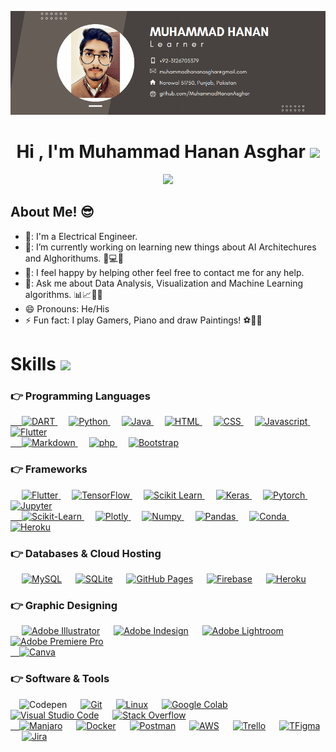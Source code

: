 ![](/banner.png)
<h1 align="center">Hi , I'm Muhammad Hanan Asghar <img src="https://media.giphy.com/media/hvRJCLFzcasrR4ia7z/giphy.gif" width="35"></h1>
<p align="center">
  <a href="https://github.com/MuhammadHananAsghar"><img src="https://readme-typing-svg.herokuapp.com?color=5BF751&center=true&lines=I+am+Electrical+Engineer.;I+am+Artificial+Intelligence+Engineer.;I+am+Data+Scientist.;I+am+Learner.;I+am+Programmer.;I+am+Artist.;I+am+Painter."></a>
</p>

<h2>About Me! 😎</h2>

- 🏫: I'm a Electrical Engineer.
- 🌱: I’m currently working on learning new things about AI Architechures and Alghorithums. 🧠💻🤖
- 🤔: I feel happy by helping other feel free to contact me for any help.
- 💬: Ask me about Data Analysis, Visualization and Machine Learning algorithms. 📊📈🤖🧠
- 😄  Pronouns: He/His
- ⚡  Fun fact: I play Gamers, Piano and draw Paintings! ⚽🎾🎹
# Skills <img src = "https://media2.giphy.com/media/QssGEmpkyEOhBCb7e1/giphy.gif?cid=ecf05e47a0n3gi1bfqntqmob8g9aid1oyj2wr3ds3mg700bl&rid=giphy.gif" width = 32px> 

<h3>👉 Programming Languages</h3>
<p align="left"> 
  

  <a href="https://dart.dev/">
    &emsp; <img alt="DART" src="https://img.shields.io/badge/Dart-0175C2?style=for-the-badge&logo=dart&logoColor=white"/>
  </a>
&emsp;
<a href="https://python.org/">
    <img alt="Python" src="https://img.shields.io/badge/Python-FFD43B?style=for-the-badge&logo=python&logoColor=darkgreen"/>
  </a>
  &emsp;
<a href="https://www.java.com/en/">
    <img alt="Java" src="https://img.shields.io/badge/Java-ED8B00?style=for-the-badge&logo=java&logoColor=white"/>
  </a>
  &emsp;
<a href="">
    <img alt="HTML" src="https://img.shields.io/badge/HTML5-E34F26?style=for-the-badge&logo=html5&logoColor=white"/>
  </a>
  &emsp;
<a href="">
    <img alt="CSS" src="https://img.shields.io/badge/CSS3-1572B6?style=for-the-badge&logo=css3&logoColor=white"/>
  </a>
  &emsp;
<a href="">
    <img alt="Javascript" src="https://img.shields.io/badge/JavaScript-F7DF1E?style=for-the-badge&logo=javascript&logoColor=black"/>
  </a>
  &emsp;
  <a href="">
    <img alt="Flutter" src="https://img.shields.io/badge/flutter-33B9FF?style=for-the-badge&logo=flutter&logoColor=white"/>
  </a>
  <br>
 <a href="">
   &emsp; <img alt="Markdown" src="https://img.shields.io/badge/Markdown-000000?style=for-the-badge&logo=markdown&logoColor=white"/>
  </a>
   &emsp;
  <a href="">
    <img alt="php" src="https://img.shields.io/badge/PHP-777BB4?style=for-the-badge&logo=php&logoColor=white"/>
  </a>
   &emsp;
  <a href="">
    <img alt="Bootstrap" src="https://img.shields.io/badge/Bootstrap-563D7C?style=for-the-badge&logo=bootstrap&logoColor=white"/>
  </a>
</p>
<h3>👉 Frameworks</h3>

<p align="left"> 
&emsp;
  <a href="https://flutter.dev/" target="_blank"> 
     <img alt="Flutter" src="https://img.shields.io/badge/Flutter-02569B?style=for-the-badge&logo=flutter&logoColor=white">
   </a>
  &emsp; 
  <a href="https://www.tensorflow.org/" target="_blank"> 
   <img alt="TensorFlow" src="https://img.shields.io/badge/TensorFlow-FF6F00?style=for-the-badge&logo=TensorFlow&logoColor=white">
  </a>   
  &emsp;
  <a href="https://scikit-learn.org/" target="_blank">
    <img alt="Scikit Learn" src="https://img.shields.io/badge/scikit_learn-F7931E?style=for-the-badge&logo=scikit-learn&logoColor=white">
  </a> 
   &emsp;
  <a href="https://keras.io/" target="_blank"> 
    <img alt="Keras" src="https://img.shields.io/badge/Keras-D00000?style=for-the-badge&logo=Keras&logoColor=white"/>
  </a>
  &emsp;
  <a href="https://pytorch.org/" target="_blank"> 
    <img alt="Pytorch" src="https://img.shields.io/badge/PyTorch-EE4C2C?style=for-the-badge&logo=PyTorch&logoColor=white"/>
  </a>
  &emsp;
  <a href="" target="_blank"> 
    <img alt="Jupyter" src="https://img.shields.io/badge/Jupyter-F37626.svg?&style=for-the-badge&logo=Jupyter&logoColor=white"/>
  </a>
  <br>
  <a href="" target="_blank"> 
    &emsp; <img alt="Scikit-Learn" src="https://img.shields.io/badge/scikit_learn-F7931E?style=for-the-badge&logo=scikit-learn&logoColor=white"/>
  </a>
  &emsp;
  <a href="" target="_blank"> 
    <img alt="Plotly" src="https://img.shields.io/badge/Plotly-239120?style=for-the-badge&logo=plotly&logoColor=white"/>
  </a>
  &emsp;
  <a href="" target="_blank"> 
    <img alt="Numpy" src="https://img.shields.io/badge/Numpy-777BB4?style=for-the-badge&logo=numpy&logoColor=white"/>
  </a>
  &emsp;
  <a href="" target="_blank"> 
    <img alt="Pandas" src="https://img.shields.io/badge/Pandas-2C2D72?style=for-the-badge&logo=pandas&logoColor=white"/>
  </a>
  &emsp;
  <a href="" target="_blank"> 
    <img alt="Conda" src="https://img.shields.io/badge/conda-342B029.svg?&style=for-the-badge&logo=anaconda&logoColor=white"/>
  </a>
  &emsp;
  <a href="" target="_blank"> 
    <img alt="Heroku" src="https://img.shields.io/badge/Heroku-342B029.svg?&style=for-the-badge&logo=heroku&logoColor=white"/>
  </a>
</p>
<h3>👉 Databases & Cloud Hosting</h3>
<p align="left">
  &emsp;
    <a href="https://www.mysql.com/"><img alt="MySQL" src="https://img.shields.io/badge/MySQL-00000F?style=for-the-badge&logo=mysql&logoColor=white"></a>
  &emsp;
    <a href="https://www.sqlite.org/"><img alt="SQLite" src ="https://img.shields.io/badge/SQLite-07405E?style=for-the-badge&logo=sqlite&logoColor=white"/></a>
  &emsp;
    <a href="https://www.github.com"><img alt="GitHub Pages" src="https://img.shields.io/badge/GitHub-100000?style=for-the-badge&logo=github&logoColor=white"></a>
  &emsp;
<a href="https://firebase.google.com/"><img alt="Firebase" src ="https://img.shields.io/badge/firebase-ffca28?style=for-the-badge&logo=firebase&logoColor=black"></a>
  &emsp;
<a href="https://firebase.google.com/"><img alt="Heroku" src ="https://img.shields.io/badge/Heroku-430098?style=for-the-badge&logo=heroku&logoColor=black"></a>
 </p>
 <h3>👉 Graphic Designing</h3>
<p align="left">
  &emsp;
    <a href="https://www.mysql.com/"><img alt="Adobe Illustrator" src="https://img.shields.io/badge/Adobe Illustrator-FF9A00?style=for-the-badge&logo=adobeillustrator&logoColor=white"></a>
  &emsp;
    <a href="https://www.sqlite.org/"><img alt="Adobe Indesign" src ="https://img.shields.io/badge/Adobe Indesign-749a0?style=for-the-badge&logo=adobeindesign&logoColor=white"/></a>
  &emsp;
    <a href="https://www.github.com"><img alt="Adobe Lightroom" src="https://img.shields.io/badge/Adobe Lightroom-00f?style=for-the-badge&logo=adobelightroom&logoColor=white"></a>
  &emsp;
<a href="https://firebase.google.com/"><img alt="Adobe Premiere Pro" src ="https://img.shields.io/badge/Adobe Premiere Pro-00f?style=for-the-badge&logo=adobepremierepro&logoColor=white"></a>
  <br>
<a href="https://firebase.google.com/">&emsp;<img alt="Canva" src ="https://img.shields.io/badge/Canva-00C4CC?style=for-the-badge&logo=Canva&logoColor=black"></a>
 </p>
<h3>👉 Software & Tools</h3>
 <p align="left>
  &emsp;
   <a href="#"> &emsp;<img alt="Codepen" src="https://img.shields.io/badge/Codepen-000000?style=for-the-badge&logo=codepen&logoColor=white"></a>
  &emsp;
    <a href="#"><img alt="Git" src="https://img.shields.io/badge/Git-F05032?style=for-the-badge&logo=git&logoColor=white"></a>
  &emsp;
    <a href="#"><img alt="Linux" src="https://img.shields.io/badge/Linux-FCC624?style=for-the-badge&logo=linux&logoColor=black"></a>
  &emsp;
    <a href="#"><img alt="Google Colab" src="https://img.shields.io/badge/Colab-F9AB00?style=for-the-badge&logo=googlecolab&color=525252"></a>
  &emsp;
    <a href="#"><img alt="Visual Studio Code" src="https://img.shields.io/badge/Visual_Studio_Code-0078D4?style=for-the-badge&logo=visual%20studio%20code&logoColor=white"></a>
  &emsp;
    <a href="#"><img alt="Stack Overflow" src="https://img.shields.io/badge/Stack_Overflow-FE7A16?style=for-the-badge&logo=stack-overflow&logoColor=white"></a>
<br>
    <a href="#">&emsp;<img alt="Manjaro" src="https://img.shields.io/badge/manjaro-35BF5C?style=for-the-badge&logo=manjaro&logoColor=white"></a>
    &emsp;
    <a href="#"><img alt="Docker" src="https://img.shields.io/badge/Docker-2CA5E0?style=for-the-badge&logo=docker&logoColor=white"></a>
     &emsp;
    <a href="#"><img alt="Postman" src="https://img.shields.io/badge/Postman-FF6C37?style=for-the-badge&logo=Postman&logoColor=white"></a>
     &emsp;
    <a href="#"><img alt="AWS" src="https://img.shields.io/badge/Amazon_AWS-232F3E?style=for-the-badge&logo=amazon-aws&logoColor=white"></a>
    &emsp;
    <a href="#"><img alt="Trello" src="https://img.shields.io/badge/Trello-0052CC?style=for-the-badge&logo=trello&logoColor=white"></a>
    &emsp;
     <a href="#"><img alt="TFigma" src="https://img.shields.io/badge/Figma-F24E1E?style=for-the-badge&logo=figma&logoColor=white"></a>
    &emsp; <a href="#"><img alt="Jira" src="https://img.shields.io/badge/Jira-0052CC?style=for-the-badge&logo=Jira&logoColor=white"></a>
    &emsp;
    
</p>
